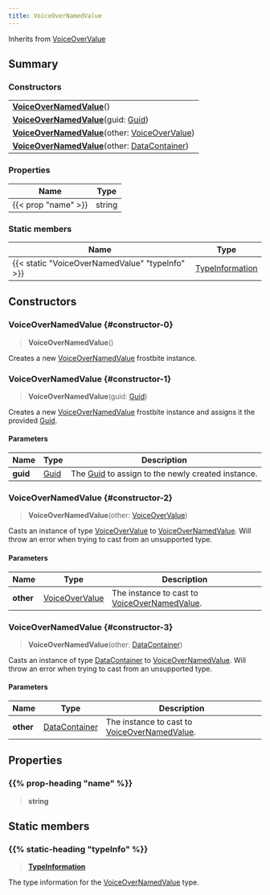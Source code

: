 ```yaml
---
title: VoiceOverNamedValue
---
```


Inherits from [VoiceOverValue](/vext/ref/fb/voiceovervalue)

## Summary

### Constructors

|  |
| --- |
| **[VoiceOverNamedValue](#constructor-0)**() |
| **[VoiceOverNamedValue](#constructor-1)**(guid: [Guid](/vext/ref/shared/type/guid)) |
| **[VoiceOverNamedValue](#constructor-2)**(other: [VoiceOverValue](/vext/ref/fb/voiceovervalue)) |
| **[VoiceOverNamedValue](#constructor-3)**(other: [DataContainer](/vext/ref/shared/type/datacontainer)) |

### Properties

| Name | Type |
| ---- | ---- |
| {{< prop "name" >}} | string |

### Static members

| Name | Type |
| ---- | ---- |
| {{< static "VoiceOverNamedValue" "typeInfo" >}} | [TypeInformation](/vext/ref/shared/type/typeinformation) |

## Constructors

### VoiceOverNamedValue {#constructor-0}

> **VoiceOverNamedValue**()

Creates a new [VoiceOverNamedValue](/vext/ref/fb/voiceovernamedvalue) frostbite instance.

### VoiceOverNamedValue {#constructor-1}

> **VoiceOverNamedValue**(guid: [Guid](/vext/ref/shared/type/guid))

Creates a new [VoiceOverNamedValue](/vext/ref/fb/voiceovernamedvalue) frostbite instance and assigns it the provided [Guid](/vext/ref/shared/type/guid).

#### Parameters

| Name | Type | Description |
| ---- | ---- | ----------- |
| **guid** | [Guid](/vext/ref/shared/type/guid) | The [Guid](/vext/ref/shared/type/guid) to assign to the newly created instance. |

### VoiceOverNamedValue {#constructor-2}

> **VoiceOverNamedValue**(other: [VoiceOverValue](/vext/ref/fb/voiceovervalue))

Casts an instance of type [VoiceOverValue](/vext/ref/fb/voiceovervalue) to [VoiceOverNamedValue](/vext/ref/fb/voiceovernamedvalue). Will throw an error when trying to cast from an unsupported type.

#### Parameters

| Name | Type | Description |
| ---- | ---- | ----------- |
| **other** | [VoiceOverValue](/vext/ref/fb/voiceovervalue) | The instance to cast to [VoiceOverNamedValue](/vext/ref/fb/voiceovernamedvalue). |

### VoiceOverNamedValue {#constructor-3}

> **VoiceOverNamedValue**(other: [DataContainer](/vext/ref/shared/type/datacontainer))

Casts an instance of type [DataContainer](/vext/ref/shared/type/datacontainer) to [VoiceOverNamedValue](/vext/ref/fb/voiceovernamedvalue). Will throw an error when trying to cast from an unsupported type.

#### Parameters

| Name | Type | Description |
| ---- | ---- | ----------- |
| **other** | [DataContainer](/vext/ref/shared/type/datacontainer) | The instance to cast to [VoiceOverNamedValue](/vext/ref/fb/voiceovernamedvalue). |

## Properties

### {{% prop-heading "name" %}}

> **string**

## Static members

### {{% static-heading "typeInfo" %}}

> **[TypeInformation](/vext/ref/shared/type/typeinformation)**

The type information for the [VoiceOverNamedValue](/vext/ref/fb/voiceovernamedvalue) type.

